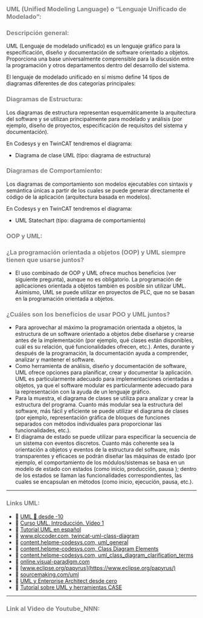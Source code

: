 
### <span style="color:grey">UML (Unified Modeling Language) o “Lenguaje Unificado de Modelado”:</span>
### <span style="color:grey">Descripción general:</span>
UML (Lenguaje de modelado unificado) es un lenguaje gráfico para la especificación, diseño y documentación de software orientado a objetos. Proporciona una base universalmente comprensible para la discusión entre la programación y otros departamentos dentro del desarrollo del sistema.

El lenguaje de modelado unificado en sí mismo define 14 tipos de diagramas diferentes de dos categorías principales: 

### <span style="color:grey">Diagramas de Estructura:</span>

Los diagramas de estructura representan esquemáticamente la arquitectura del software y se utilizan principalmente para modelado y análisis (por ejemplo, diseño de proyectos, especificación de requisitos del sistema y documentación).

En Codesys y en TwinCAT tendremos el diagrama:

- Diagrama de clase UML (tipo: diagrama de estructura)

### <span style="color:grey">Diagramas de Comportamiento:</span>

Los diagramas de comportamiento son modelos ejecutables con sintaxis y semántica únicas a partir de los cuales se puede generar directamente el código de la aplicación (arquitectura basada en modelos).

En Codesys y en TwinCAT tendremos el diagrama:

- UML Statechart (tipo: diagrama de comportamiento)

### <span style="color:grey">OOP y UML:</span>
### <span style="color:grey">¿La programación orientada a objetos (OOP) y UML siempre tienen que usarse juntos?</span>

 - El uso combinado de OOP y UML ofrece muchos beneficios (ver siguiente pregunta), aunque no es obligatorio.  La programación de aplicaciones orientada a objetos también es posible sin utilizar UML.  Asimismo, UML se puede utilizar en proyectos de PLC, que no se basan en la programación orientada a objetos.
 ### <span style="color:grey">¿Cuáles son los beneficios de usar POO y UML juntos?</span>

 - Para aprovechar al máximo la programación orientada a objetos, la estructura de un software orientado a objetos debe diseñarse y crearse antes de la implementación (por ejemplo, qué clases están disponibles, cuál es su relación, qué funcionalidades ofrecen, etc.).  Antes, durante y después de la programación, la documentación ayuda a comprender, analizar y mantener el software.
 - Como herramienta de análisis, diseño y documentación de software, UML ofrece opciones para planificar, crear y documentar la aplicación.  UML es particularmente adecuado para implementaciones orientadas a objetos, ya que el software modular es particularmente adecuado para la representación con la ayuda de un lenguaje gráfico.
 - Para la muestra, el diagrama de clases se utiliza para analizar y crear la estructura del programa.  Cuanto más modular sea la estructura del software, más fácil y eficiente se puede utilizar el diagrama de clases (por ejemplo, representación gráfica de bloques de funciones separados con métodos individuales para proporcionar las funcionalidades, etc.).
 - El diagrama de estado se puede utilizar para especificar la secuencia de un sistema con eventos discretos.  Cuanto más coherente sea la orientación a objetos y eventos de la estructura del software, más transparentes y eficaces se podrán diseñar las máquinas de estado (por ejemplo, el comportamiento de los módulos/sistemas se basa en un modelo de estado con estados (como inicio, producción, pausa  ); dentro de los estados se llaman las funcionalidades correspondientes, las cuales se encapsulan en métodos (como inicio, ejecución, pausa, etc.).

***
### <span style="color:grey">Links UML:</span>
- 🔗 [UML 📐 desde -10](https://www.youtube.com/playlist?list=PLOw7b-NX043ZalJyvLeCj_YIH8f0sU0iG)
- 🔗 [Curso UML. Introducción. Vídeo 1](https://www.youtube.com/watch?v=KY81igoV8W0)
- 🔗 [Tutorial UML en español](https://youtube.com/playlist?list=PLM-p96nOrGcaw5dhv8wOA5tVVWEmXtA2F)
- 🔗 [www.plccoder.com, twincat-uml-class-diagram](https://www.plccoder.com/twincat-uml-class-diagram/)
- 🔗 [content.helpme-codesys.com, uml_general](https://content.helpme-codesys.com/en/CODESYS%20UML/_uml_general.html)
- 🔗 [content.helpme-codesys.com, Class Diagram Elements](https://content.helpme-codesys.com/en/CODESYS%20UML/f_uml_ref_cd_elements.html)
- 🔗 [content.helpme-codesys.com, uml_class_diagram_clarification_terms](https://content.helpme-codesys.com/en/CODESYS%20UML/_uml_class_diagram_clarification_terms.html)
- 🔗 [online.visual-paradigm.com](https://online.visual-paradigm.com/diagrams/solutions/free-class-diagram-tool/)
- 🔗 [www.eclipse.org/papyrus](https://www.eclipse.org/papyrus/)
- 🔗 [sourcemaking.com/uml](https://sourcemaking.com/uml)
- 🔗 [UML y Enterprise Architect desde cero](https://www.youtube.com/watch?v=CDBOLxknUww)
- 🔗 [Tutorial sobre UML y herramientas CASE](https://www.youtube.com/watch?v=O_4ATZQrVpw)
***
### <span style="color:grey">Link al Video de Youtube_NNN:</span>